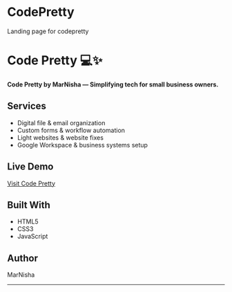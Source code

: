 # CodePretty
Landing page for codepretty 
# Code Pretty 💻✨

**Code Pretty by MarNisha — Simplifying tech for small business owners.**

## Services

- Digital file & email organization
- Custom forms & workflow automation
- Light websites & website fixes
- Google Workspace & business systems setup

## Live Demo

[Visit Code Pretty]([codepretty.netlify.app](https://codepretty.netlify.app/))

## Built With

- HTML5
- CSS3
- JavaScript

## Author

MarNisha

---
